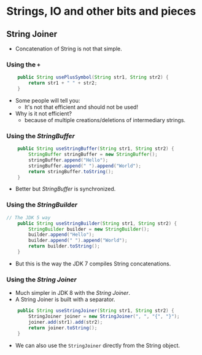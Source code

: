 # Strings, IO and other bits and pieces

## String Joiner

* Concatenation of String is not that simple.

### Using the `+`
```java
    public String usePlusSymbol(String str1, String str2) {
        return str1 + " " + str2;
    }
``` 
* Some people will tell you:
    * It's not that efficient and should not be used!
* Why is it not efficient?
    * because of multiple creations/deletions of intermediary strings.

### Using the _StringBuffer_

```java
    public String useStringBuffer(String str1, String str2) {
        StringBuffer stringBuffer = new StringBuffer();
        stringBuffer.append("Hello");
        stringBuffer.append(" ").append("World");
        return stringBuffer.toString();
    }
```

* Better but _StringBuffer_ is synchronized.

### Using the _StringBuilder_

```java
// The JDK 5 way
    public String useStringBuilder(String str1, String str2) {
        StringBuilder builder = new StringBuilder();
        builder.append("Hello");
        builder.append(" ").append("World");
        return builder.toString();
    }
```
* But this is the way the JDK 7 compiles String concatenations. 

### Using the _String Joiner_
* Much simpler in JDK 8 with the _String Joiner_.
* A String Joiner is built with a separator.
```java
    public String useStringJoiner(String str1, String str2) {
        StringJoiner joiner = new StringJoiner(", ", "{", "}");
        joiner.add(str1).add(str2);
        return joiner.toString();
    }
```

* We can also use the `StringJoiner` directly from the String object.

```java

```